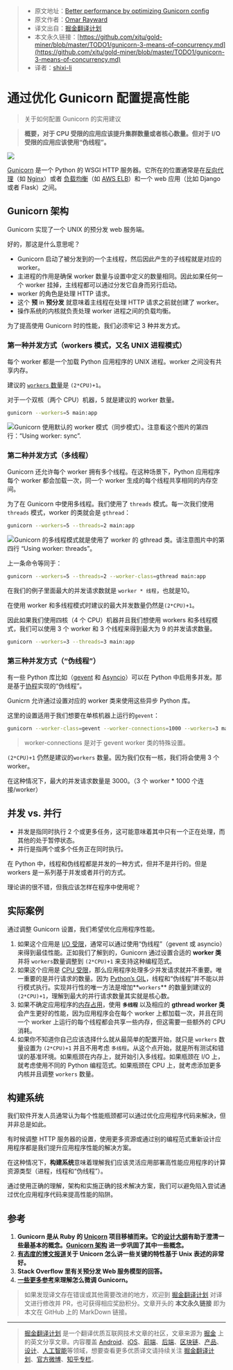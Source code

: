 > * 原文地址：[Better performance by optimizing Gunicorn config](https://medium.com/building-the-system/gunicorn-3-means-of-concurrency-efbb547674b7)
> * 原文作者：[Omar Rayward](https://medium.com/@orayward)
> * 译文出自：[掘金翻译计划](https://github.com/xitu/gold-miner)
> * 本文永久链接：[https://github.com/xitu/gold-miner/blob/master/TODO1/gunicorn-3-means-of-concurrency.md](https://github.com/xitu/gold-miner/blob/master/TODO1/gunicorn-3-means-of-concurrency.md)
> * 译者：[shixi-li](https://github.com/shixi-li)

# 通过优化 Gunicorn 配置提高性能

> 关于如何配置 Gunicorn 的实用建议

> **概要，对于 CPU 受限的应用应该提升集群数量或者核心数量。但对于 I/O 受限的应用应该使用“伪线程”。**
 
![](https://cdn-images-1.medium.com/max/3078/1*39XEUZgpoUUzahu7giTlAw.png)

[Gunicorn](http://gunicorn.org/) 是一个 Python 的 WSGI HTTP 服务器。它所在的位置通常是在[反向代理](https://en.wikipedia.org/wiki/Reverse_proxy)（如 [Nginx](https://docs.nginx.com/nginx/admin-guide/web-server/reverse-proxy/)）或者 [负载均衡](https://f5.com/glossary/load-balancer)（如 [AWS ELB](https://aws.amazon.com/elasticloadbalancing/)）和一个 web 应用（比如 Django 或者 Flask）之间。

## Gunicorn 架构

Gunicorn 实现了一个 UNIX 的预分发 web 服务端。

好的，那这是什么意思呢？

* Gunicorn 启动了被分发到的一个主线程，然后因此产生的子线程就是对应的 worker。
* 主进程的作用是确保 worker 数量与设置中定义的数量相同。因此如果任何一个 worker 挂掉，主线程都可以通过分发它自身而另行启动。
* worker 的角色是处理 HTTP 请求。
* 这个 **预** in **预分发** 就意味着主线程在处理 HTTP 请求之前就创建了 worker。
* 操作系统的内核就负责处理 worker 进程之间的负载均衡。

为了提高使用 Gunicorn 时的性能，我们必须牢记 3 种并发方式。

### 第一种并发方式（workers 模式，又名 UNIX 进程模式）

每个 worker 都是一个加载 Python 应用程序的 UNIX 进程。worker 之间没有共享内存。

建议的 [`workers` 数量](http://docs.gunicorn.org/en/latest/design.html#how-many-workers)是 `(2*CPU)+1`。

对于一个双核（两个 CPU）机器，5 就是建议的 worker 数量。

```bash
gunicorn --workers=5 main:app
```

![Gunicorn 使用默认的 worker 模式（同步模式）。注意看这个图片的第四行：“Using worker: sync”.](https://cdn-images-1.medium.com/max/2818/1*QbgEx24X6sZ204k5HOs3WA.png)

### 第二种并发方式（多线程）

Gunicorn 还允许每个 worker 拥有多个线程。在这种场景下，Python 应用程序每个 worker 都会加载一次，同一个 worker 生成的每个线程共享相同的内存空间。

为了在 Gunicorn 中使用多线程。我们使用了 `threads` 模式。每一次我们使用 `threads` 模式，worker 的类就会是 `gthread`：

```bash
gunicorn --workers=5 --threads=2 main:app
```

![Gunicorn 的多线程模式就是使用了 worker 的 gthread 类。请注意图片中的第四行 “Using worker: threads”。](https://cdn-images-1.medium.com/max/2786/1*hkpM7HoS_4PClLOVH9lCew.png)

上一条命令等同于：

```bash
gunicorn --workers=5 --threads=2 --worker-class=gthread main:app
```

在我们的例子里面最大的并发请求数就是 `worker * 线程`，也就是10。

在使用 worker 和多线程模式时建议的最大并发数量仍然是`(2*CPU)+1`。

因此如果我们使用四核（4 个 CPU）机器并且我们想使用 workers 和多线程模式，我们可以使用 3 个 worker 和 3 个线程来得到最大为 9 的并发请求数量。

```bash
gunicorn --workers=3 --threads=3 main:app
```

### 第三种并发方式（“伪线程”）

有一些 Python 库比如（[gevent](http://www.gevent.org/) 和 [Asyncio](https://docs.python.org/3/library/asyncio.html)）可以在 Python 中启用多并发。那是基于[协程](https://en.wikipedia.org/wiki/Coroutine)实现的“伪线程”。

Gunicrn 允许通过设置对应的 worker 类来使用这些异步 Python 库。

这里的设置适用于我们想要在单核机器上运行的`gevent`：

```bash
gunicorn --worker-class=gevent --worker-connections=1000 --workers=3 main:app
```

> worker-connections 是对于 gevent worker 类的特殊设置。

`(2*CPU)+1` 仍然是建议的`workers` 数量。因为我们仅有一核，我们将会使用 3 个 worker。

在这种情况下，最大的并发请求数量是 3000。（3 个 worker * 1000 个连接/worker）

## 并发 vs. 并行

* 并发是指同时执行 2 个或更多任务，这可能意味着其中只有一个正在处理，而其他的处于暂停状态。
* 并行是指两个或多个任务正在同时执行。

在 Python 中，线程和伪线程都是并发的一种方式，但并不是并行的。但是 workers 是一系列基于并发或者并行的方式。

理论讲的很不错，但我应该怎样在程序中使用呢？

## 实际案例

通过调整 Gunicorn 设置，我们希望优化应用程序性能。

 1. 如果这个应用是 [I/O 受限](https://en.wikipedia.org/wiki/I/O_bound)，通常可以通过使用“伪线程”（gevent 或 asyncio）来得到最佳性能。正如我们了解到的，Gunicorn 通过设置合适的 **worker 类** 并将 `workers`数量调整到 `(2*CPU)+1` 来支持这种编程范式。
 2. 如果这个应用是 [CPU 受限](https://en.wikipedia.org/wiki/CPU-bound)，那么应用程序处理多少并发请求就并不重要。唯一重要的是并行请求的数量。因为 [Python’s GIL](https://wiki.python.org/moin/GlobalInterpreterLock)，线程和“伪线程”并不能以并行模式执行。实现并行性的唯一方法是增加**`workers`** 的数量到建议的 `(2*CPU)+1`，理解到最大的并行请求数量其实就是核心数。
 3. 如果不确定应用程序的[内存占用](https://en.wikipedia.org/wiki/Memory_footprint)，使用 **`多线程`** 以及相应的 **gthread worker 类** 会产生更好的性能，因为应用程序会在每个 worker 上都加载一次，并且在同一个 worker 上运行的每个线程都会共享一些内存，但这需要一些额外的 CPU 消耗。
 4. 如果你不知道你自己应该选择什么就从最简单的配置开始，就只是 `workers` 数量设置为 `(2*CPU)+1` 并且不用考虑 `多线程`。从这个点开始，就是所有测试和错误的基准环境。如果瓶颈在内存上，就开始引入多线程。如果瓶颈在 I/O 上，就考虑使用不同的 Python 编程范式。如果瓶颈在 CPU 上，就考虑添加更多内核并且调整 `workers` 数量。

## 构建系统

我们软件开发人员通常认为每个性能瓶颈都可以通过优化应用程序代码来解决，但并非总是如此。

有时候调整 HTTP 服务器的设置，使用更多资源或通过别的编程范式重新设计应用程序都是我们提升应用程序性能的解决方案。

在这种情况下，**构建系统**意味着理解我们应该灵活应用部署高性能应用程序的计算资源类型（进程，线程和“伪线程”）。

通过使用正确的理解，架构和实施正确的技术解决方案，我们可以避免陷入尝试通过优化应用程序代码来提高性能的陷阱。

## 参考

 1. **Gunicorn 是从 Ruby 的 [Unicorn](https://bogomips.org/unicorn/) 项目移植而来。它的[设计大纲](https://bogomips.org/unicorn/DESIGN.html)有助于澄清一些最基本的概念。[Gunicorn 架构](http://docs.gunicorn.org/en/latest/design.html) 进一步巩固了其中一些概念。**
 2. **[有态度的博文报道](https://tomayko.com/blog/2009/unicorn-is-unix)关于 Unicorn 怎么讲一些关键的特性基于 Unix 表述的非常好。**
 3. **Stack Overflow 里有关预分发 Web 服务模型的回答。**
 4. **[一些](https://github.com/benoitc/gunicorn/issues/1045)[更多](https://stackoverflow.com/questions/38425620/gunicorn-workers-and-threads)[参考](http://docs.gunicorn.org/en/stable/settings.html)来理解怎么微调 Gunicorn。**

> 如果发现译文存在错误或其他需要改进的地方，欢迎到 [掘金翻译计划](https://github.com/xitu/gold-miner) 对译文进行修改并 PR，也可获得相应奖励积分。文章开头的 **本文永久链接** 即为本文在 GitHub 上的 MarkDown 链接。

---

> [掘金翻译计划](https://github.com/xitu/gold-miner) 是一个翻译优质互联网技术文章的社区，文章来源为 [掘金](https://juejin.im) 上的英文分享文章。内容覆盖 [Android](https://github.com/xitu/gold-miner#android)、[iOS](https://github.com/xitu/gold-miner#ios)、[前端](https://github.com/xitu/gold-miner#前端)、[后端](https://github.com/xitu/gold-miner#后端)、[区块链](https://github.com/xitu/gold-miner#区块链)、[产品](https://github.com/xitu/gold-miner#产品)、[设计](https://github.com/xitu/gold-miner#设计)、[人工智能](https://github.com/xitu/gold-miner#人工智能)等领域，想要查看更多优质译文请持续关注 [掘金翻译计划](https://github.com/xitu/gold-miner)、[官方微博](http://weibo.com/juejinfanyi)、[知乎专栏](https://zhuanlan.zhihu.com/juejinfanyi)。
